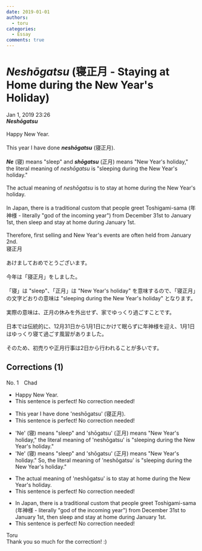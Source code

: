 ```yaml
---
date: 2019-01-01
authors:
  - toru
categories:
  - Essay
comments: true
---
```


# <strong><em>Neshōgatsu</strong></em> (寝正月 - Staying at Home during the New Year's Holiday)
<div class="date">Jan 1, 2019 23:26</div>
<div id="post"><div id="body_show_ori">
<strong><em>Neshōgatsu</strong></em><br/><br/>Happy New Year.<br/><br/>This year I have done <strong><em>neshōgatsu</em></strong> (寝正月).<br/><br/><strong><em>Ne</em></strong> (寝) means "sleep" and <strong><em>shōgatsu</em></strong> (正月) means "New Year's holiday," the literal meaning of <em>neshōgatsu</em> is "sleeping during the New Year's holiday."<br/><br/>The actual meaning of <em>neshōgatsu</em> is to stay at home during the New Year's holiday.<br/><br/>In Japan, there is a traditional custom that people greet Toshigami-sama (年神様 - literally "god of the incoming year") from December 31st to January 1st, then sleep and stay at home during January 1st.<br/><br/>Therefore, first selling and New Year's events are often held from January 2nd.
</div></div>

<!-- more -->

<div id="post_ja"><div id="body_show_mo">
寝正月<br/><br/>あけましておめでとうございます。<br/><br/>今年は「寝正月」をしました。<br/><br/>「寝」は "sleep"、「正月」は "New Year's holiday" を意味するので、「寝正月」の文字どおりの意味は "sleeping during the New Year's holiday" となります。<br/><br/>実際の意味は、正月の休みを外出せず、家でゆっくり過ごすことです。<br/><br/>日本では伝統的に、12月31日から1月1日にかけて眠らずに年神様を迎え、1月1日はゆっくり寝て過ごす風習がありました。<br/><br/>そのため、初売りや正月行事は2日から行われることが多いです。
</div></div>

## Corrections (1)
<div id="block"><div class="first_name"> No. 1　<span class="just_name">Chad</span></div><div id="block2">
<ul class="correction_field">
<li class="incorrect">Happy New Year.</li>
<li class="corrected perfect">This sentence is perfect! No correction needed!</li>
</ul>
<ul class="correction_field">
<li class="incorrect">This year I have done 'neshōgatsu' (寝正月).</li>
<li class="corrected perfect">This sentence is perfect! No correction needed!</li>
</ul>
<ul class="correction_field">
<li class="incorrect">'Ne' (寝) means "sleep" and 'shōgatsu' (正月) means "New Year's holiday," the literal meaning of 'neshōgatsu' is "sleeping during the New Year's holiday."</li>
<li class="corrected correct">
'Ne' (寝) means "sleep" and 'shōgatsu' (正月) means "New Year's holiday." <span class="f_red">So,</span> the literal meaning of 'neshōgatsu' is "sleeping during the New Year's holiday."
</li>
</ul>
<ul class="correction_field">
<li class="incorrect">The actual meaning of 'neshōgatsu' is to stay at home during the New Year's holiday.</li>
<li class="corrected perfect">This sentence is perfect! No correction needed!</li>
</ul>
<ul class="correction_field">
<li class="incorrect">In Japan, there is a traditional custom that people greet Toshigami-sama (年神様 - literally "god of the incoming year") from December 31st to January 1st, then sleep and stay at home during January 1st.</li>
<li class="corrected perfect">This sentence is perfect! No correction needed!</li>
</ul>
</div><div class="name"><span class="just_name">Toru</span><br>
Thank you so much for the correction! :)
</div>
</div>
